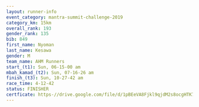 ```yaml
---
layout: runner-info 
event_category: mantra-summit-challenge-2019 
category_km: 15km 
overall_rank: 193
gender_rank: 135
bib: 849
first_name: Nyoman
last_name: Kesawa
gender: M
team_name: AHM Runners
start_(t1): Sun, 06-15-00 am
mbah_kamad_(t2): Sun, 07-16-26 am
finish_(t3): Sun, 10-27-42 am
race_time: 4-12-42
status: FINISHER
certficate: https-//drive.google.com/file/d/1pBEeVA8Fjkl9qjdM2s8ocgHTK7iVWkkP/view?usp=sharing
---
```

